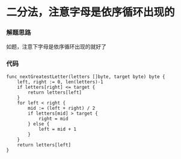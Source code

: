 # 二分法，注意字母是依序循环出现的
### 解题思路
如题，注意下字母是依序循环出现的就好了

### 代码

```golang
func nextGreatestLetter(letters []byte, target byte) byte {
	left, right := 0, len(letters)-1
	if letters[right] <= target {
		return letters[left]
	}
	for left < right {
		mid := (left + right) / 2
		if letters[mid] > target {
			right = mid
		} else {
			left = mid + 1
		}
	}
	return letters[left]
}
```